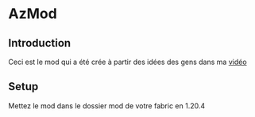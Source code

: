 # AzMod

## Introduction

Ceci est le mod qui a été crée à partir des idées des gens dans ma [vidéo](https://youtu.be/Dgb7G4li9ZU)

## Setup

Mettez le mod dans le dossier mod de votre fabric en 1.20.4
